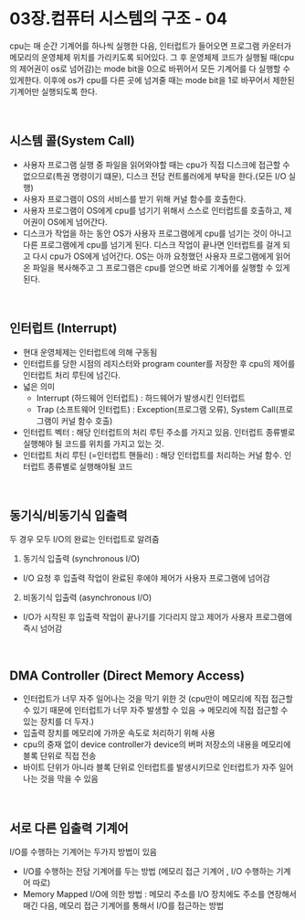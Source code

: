 # 03장.컴퓨터 시스템의 구조 - 04

cpu는 매 순간 기계어를 하나씩 실행한 다음, 인터럽트가 들어오면 프로그램 카운터가 메모리의 운영체제 위치를 가리키도록 되어있다. 그 후 운영체제 코드가 실행될 때(cpu의 제어권이 os로 넘어감)는 mode bit을 0으로 바뀌어서 모든 기계어를 다 실행할 수 있게한다. 이후에 os가 cpu를 다른 곳에 넘겨줄 때는 mode bit을 1로 바꾸어서 제한된 기계어만 실행되도록 한다.

<br>

## 시스템 콜(System Call)

- 사용자 프로그램 실행 중 파일을 읽어와야할 때는 cpu가 직접 디스크에 접근할 수 없으므로(특권 명령이기 떄문), 디스크 전담 컨트롤러에게 부탁을 한다.(모든 I/O 실행)
- 사용자 프로그램이 OS의 서비스를 받기 위해 커널 함수를 호출한다.
- 사용자 프로그램이 OS에게 cpu를 넘기기 위해서 스스로 인터럽트를 호출하고, 제어권이 OS에게 넘어간다.
- 디스크가 작업을 하는 동안 OS가 사용자 프로그램에게 cpu를 넘기는 것이 아니고 다른 프로그램에게 cpu를 넘기게 된다. 디스크 작업이 끝나면 인터럽트를 걸게 되고 다시 cpu가 OS에게 넘어간다. OS는 아까 요청했던 사용자 프로그램에게 읽어온 파일을 복사해주고 그 프로그램은 cpu를 얻으면 바로 기계어를 실행할 수 있게 된다.

<br>

## 인터럽트 (Interrupt)

- 현대 운영체제는 인터럽트에 의해 구동됨
- 인터럽트를 당한 시점의 레지스터와 program counter를 저장한 후 cpu의 제어를 인터럽트 처리 루틴에 넘긴다.
- 넓은 의미
    - Interrupt (하드웨어 인터럽트) : 하드웨어가 발생시킨 인터럽트
    - Trap (소프트웨어 인터럽트) : Exception(프로그램 오류), System Call(프로그램이 커널 함수 호출)
- 인터럽트 벡터 : 해당 인터럽트의 처리 루틴 주소를 가지고 있음. 인터럽트 종류별로 실행해야 될 코드를 위치를 가지고 있는 것.
- 인터럽트 처리 루틴 (=인터럽트 핸들러) : 해당 인터럽트를 처리하는 커널 함수. 인터럽트 종류별로 실행해야될 코드

<br>

## 동기식/비동기식 입출력

두 경우 모두 I/O의 완료는 인터럽트로 알려줌

1) 동기식 입출력 (synchronous I/O)

- I/O 요청 후 입출력 작업이 완료된 후에야 제어가 사용자 프로그램에 넘어감

2) 비동기식 입출력 (asynchronous I/O)

- I/O가 시작된 후 입출력 작업이 끝나기를 기다리지 않고 제어가 사용자 프로그램에 즉시 넘어감

<br>

## DMA Controller (Direct Memory Access)

- 인터럽트가 너무 자주 일어나는 것을 막기 위한 것 (cpu만이 메모리에 직접 접근할 수 있기 때문에 인터럽트가 너무 자주 발생할 수 있음 → 메모리에 직접 접근할 수 있는 장치를 더 두자.)
- 입출력 장치를 메모리에 가까운 속도로 처리하기 위해 사용
- cpu의 중재 없이 device controller가 device의 버퍼 저장소의 내용을 메모리에 블록 단위로 직접 전송
- 바이트 단위가 아니라 블록 단위로 인터럽트를 발생시키므로 인터럽트가 자주 일어나는 것을 막을 수 있음

<br>

## 서로 다른 입출력 기계어

I/O를 수행하는 기계어는 두가지 방법이 있음

- I/O를 수행하는 전담 기계어를 두는 방법 (메모리 접근 기계어 , I/O 수행하는 기계어 따로)
- Memory Mapped I/O에 의한 방법 : 메모리 주소를 I/O 장치에도 주소를 연장해서 매긴 다음, 메모리 접근 기계어를 통해서 I/O를 접근하는 방법
